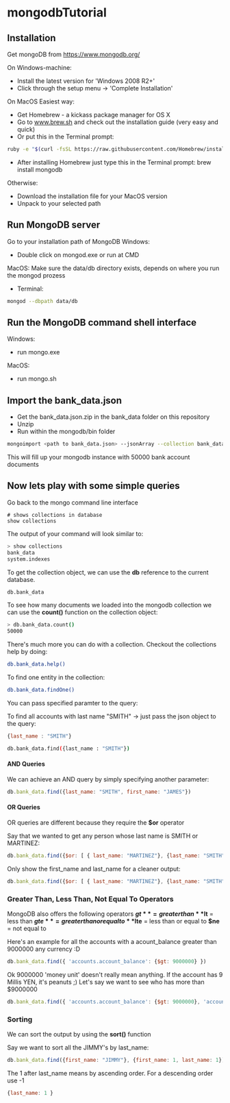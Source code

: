 # mongodbTutorial

## Installation

Get mongoDB from https://www.mongodb.org/

On Windows-machine:
- Install the latest version for 'Windows 2008 R2+'
- Click through the setup menu -> 'Complete Installation'

On MacOS
Easiest way:
- Get Homebrew - a kickass package manager for OS X
- Go to www.brew.sh and check out the installation guide (very easy and quick)
- Or put this in the Terminal prompt: 
```bash
ruby -e "$(curl -fsSL https://raw.githubusercontent.com/Homebrew/install/master/install)"
```
- After installing Homebrew just type this in the Terminal prompt: brew install mongodb

Otherwise:
- Download the installation file for your MacOS version
- Unpack to your selected path


## Run MongoDB server

Go to your installation path of MongoDB
Windows:
- Double click on mongod.exe or run at CMD

MacOS:
Make sure the data/db directory exists, depends on where you run the mongod prozess
- Terminal:
```bash
mongod --dbpath data/db
```

## Run the MongoDB command shell interface

Windows:
- run mongo.exe

MacOS:
- run mongo.sh


## Import the bank_data.json

- Get the bank_data.json.zip in the bank_data folder on this repository
- Unzip
- Run within the mongodb/bin folder
```bash
mongoimport <path to bank_data.json> --jsonArray --collection bank_data
```

This will fill up your mongodb instance with 50000 bank account documents

## Now lets play with some simple queries

Go back to the mongo command line interface


```
# shows collections in database
show collections
```


The output of your command will look similar to:

```bash
> show collections
bank_data
system.indexes
```

To get the collection object, we can use the **db** reference to the current database.

```bash
db.bank_data
```
To see how many documents we loaded into the mongodb collection we can use the **count()** function on the collection object:

```bash
> db.bank_data.count()
50000
```

There's much more you can do with a collection. Checkout the collections help by doing:

```bash
db.bank_data.help()
```

To find one entity in the collection:

```bash
db.bank_data.findOne()
```
You can pass specified paramter to the query:

To find all accounts with last name "SMITH" -> just pass the json object to the query:

```js
{last_name : "SMITH"}
```

```bash
db.bank_data.find({last_name : "SMITH"})
```

#### AND Queries

We can achieve an AND query by simply specifying another parameter:
	
```js
db.bank_data.find({last_name: "SMITH", first_name: "JAMES"})
```

#### OR Queries

OR queries are different because they require the **$or** operator


Say that we wanted to get any person whose last name is SMITH or MARTINEZ:

```js
db.bank_data.find({$or: [ { last_name: "MARTINEZ"}, {last_name: "SMITH"} ]})
```

Only show the first_name and last_name for a cleaner output:
```js
db.bank_data.find({$or: [ { last_name: "MARTINEZ"}, {last_name: "SMITH"} ]}, {first_name: 1, last_name: 1})
```

### Greater Than, Less Than, Not Equal To Operators

MongoDB also offers the following operators
**$gt** = greater than
**$lt** = less than
**$gte** = greater than or equal to
**$lte** = less than or equal to
**$ne** = not equal to

Here's an example for all the accounts with a acount_balance greater than 9000000 any currency :D
```js
db.bank_data.find({ 'accounts.account_balance': {$gt: 9000000} })
```
Ok 9000000 'money unit' doesn't really mean anything. If the account has 9 Millis YEN, it's peanuts ;) Let's say we want to see who has more than $9000000

```js
db.bank_data.find({ 'accounts.account_balance': {$gt: 9000000}, 'accounts.currency': 'USD' })
```

### Sorting

We can sort the output by using the **sort()** function

Say we want to sort all the JIMMY's by last_name:

```js
db.bank_data.find({first_name: "JIMMY"}, {first_name: 1, last_name: 1}).sort({last_name: 1 })
```
The 1 after last_name means by ascending order. For a descending order use -1
```js
{last_name: 1 }
```


